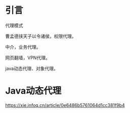 # 引言

代理模式

曹孟德挟天子以令诸侯，权限代理。

中介，业务代理。

网页翻墙，VPN代理。

java动态代理、对象代理。

# Java动态代理



https://xie.infoq.cn/article/0e6486b5761064d1cc381f9b4

